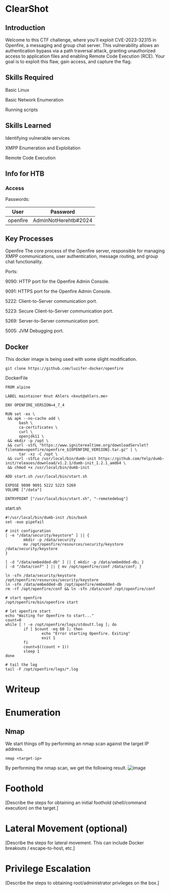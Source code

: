 # ClearShot

## Introduction

Welcome to this CTF challenge, where you'll exploit CVE-2023-32315 in Openfire, a messaging and group chat server. This vulnerability allows an authentication bypass via a path traversal attack, granting unauthorized access to application files and enabling Remote Code Execution (RCE). Your goal is to exploit this flaw, gain access, and capture the flag.

## Skills Required
Basic Linux

Basic Network Enumeration

Running scripts

## Skills Learned
Identifying vulnerable services

XMPP Enumeration and Exploitation 

Remote Code Execution

## Info for HTB

### Access

Passwords:

| User  | Password                            |
| ----- | ----------------------------------- |
|openfire| AdminNotHerehtb#2024 |



## Key Processes

Openfire
The core process of the Openfire server, responsible for managing XMPP communications, user authentication, message routing, and group chat functionality.

Ports:

9090: HTTP port for the Openfire Admin Console.

9091: HTTPS port for the Openfire Admin Console.

5222: Client-to-Server communication port.

5223: Secure Client-to-Server communication port.

5269: Server-to-Server communication port.

5005: JVM Debugging port.




## Docker

This docker image is being used with some slight modification.
```
git clone https://github.com/luzifer-docker/openfire
```

DockerFile
```
FROM alpine

LABEL maintainer Knut Ahlers <knut@ahlers.me>

ENV OPENFIRE_VERSION=4_7_4

RUN set -ex \
 && apk --no-cache add \
      bash \
      ca-certificates \
      curl \
      openjdk11 \
 && mkdir -p /opt \
 && curl -sSfL "https://www.igniterealtime.org/downloadServlet?filename=openfire/openfire_${OPENFIRE_VERSION}.tar.gz" | \
      tar -xz -C /opt \
 && curl -sSfLo /usr/local/bin/dumb-init https://github.com/Yelp/dumb-init/releases/download/v1.2.1/dumb-init_1.2.1_amd64 \
 && chmod +x /usr/local/bin/dumb-init

ADD start.sh /usr/local/bin/start.sh

EXPOSE 9090 9091 5222 5223 5269
VOLUME ["/data"]

ENTRYPOINT ["/usr/local/bin/start.sh", "-remotedebug"]

```

start.sh 
```
#!/usr/local/bin/dumb-init /bin/bash
set -euo pipefail

# init configuration
[ -e "/data/security/keystore" ] || {
        mkdir -p /data/security
        mv /opt/openfire/resources/security/keystore /data/security/keystore
}

[ -d "/data/embedded-db" ] || { mkdir -p /data/embedded-db; }
[ -d "/data/conf" ] || { mv /opt/openfire/conf /data/conf; }

ln -sfn /data/security/keystore /opt/openfire/resources/security/keystore
ln -sfn /data/embedded-db /opt/openfire/embedded-db
rm -rf /opt/openfire/conf && ln -sfn /data/conf /opt/openfire/conf

# start openfire
/opt/openfire/bin/openfire start

# let openfire start
echo "Waiting for Openfire to start..."
count=0
while [ ! -e /opt/openfire/logs/stdoutt.log ]; do
        if [ $count -eq 60 ]; then
                echo "Error starting Openfire. Exiting"
                exit 1
        fi
        count=$((count + 1))
        sleep 1
done

# tail the log
tail -F /opt/openfire/logs/*.log
```


# Writeup

# Enumeration
## Nmap
We start things off by performing an nmap scan against the target IP address.
```
nmap <target-ip>
```
By performing the nmap scan, we get the following result.
![image](https://github.com/WhitewolfX01/Test/assets/126961828/2ec2a322-7757-4af0-9c62-5ca6316a4ed4)

# Foothold

[Describe the steps for obtaining an initial foothold (shell/command execution) on the target.]

# Lateral Movement (optional)

[Describe the steps for lateral movement. This can include Docker breakouts / escape-to-host, etc.]

# Privilege Escalation

[Describe the steps to obtaining root/administrator privileges on the box.]
